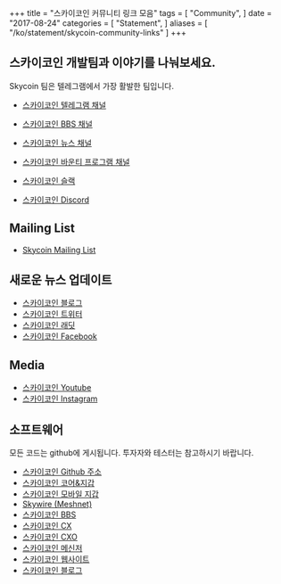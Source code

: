 +++
title = "스카이코인 커뮤니티 링크 모음"
tags = [
    "Community",
]
date = "2017-08-24"
categories = [
    "Statement",
]
aliases = [
	"/ko/statement/skycoin-community-links"
]
+++

스카이코인 개발팀과 이야기를 나눠보세요.
--------------------------

Skycoin 팀은 텔레그램에서 가장 활발한 팀입니다.

* [스카이코인 텔레그램 채널](https://t.me/Skycoin)
* [스카이코인 BBS 채널](https://t.me/skycoinbbs)
* [스카이코인 뉴스 채널](https://t.me/skycoinnews)
* [스카이코인 바운티 프로그램 채널](https://t.me/skycoinbounty)

* [스카이코인 슬랙](https://skycoin.herokuapp.com)
* [스카이코인 Discord](https://discord.gg/MTepVHE)

Mailing List
------------

* [Skycoin Mailing List](http://eepurl.com/c4DyAv)

새로운 뉴스 업데이트
------------

* [스카이코인 블로그](https://www.skycoin.net/blog/)
* [스카이코인 트위터](https://twitter.com/skycoinproject)
* [스카이코인 래딧](https://reddit.com/r/skycoinproject)
* [스카이코인 Facebook](https://www.facebook.com/SkycoinOfficial/)

Media
-----

* [스카이코인 Youtube](https://www.youtube.com/channel/UCzLASufel2No4vSt4rudHSQ)
* [스카이코인 Instagram](https://www.instagram.com/skycoinproject/)

소프트웨어
--------

모든 코드는 github에 게시됩니다. 투자자와 테스터는 참고하시기 바랍니다.

* [스카이코인 Github 주소](https://github.com/skycoin)
* [스카이코인 코어&지갑](https://github.com/skycoin/skycoin)
* [스카이코인 모바일 지갑](https://github.com/skycoin/skycoin-mobilewallet)
* [Skywire (Meshnet)](https://github.com/skycoin/skywire)
* [스카이코인 BBS](https://github.com/skycoin/bbs)
* [스카이코인 CX](https://github.com/skycoin/cx)
* [스카이코인 CXO](https://github.com/skycoin/cxo)
* [스카이코인 메신저](https://github.com/skycoin/net)
* [스카이코인 웹사이트](https://github.com/skycoin/skycoin.net)
* [스카이코인 블로그](https://github.com/skycoin/blog)
